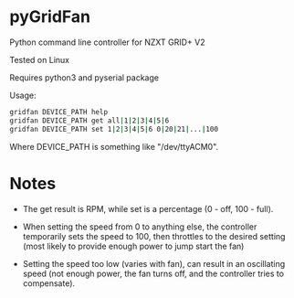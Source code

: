 # pyGridFan

Python command line controller for NZXT GRID+ V2

Tested on Linux

Requires python3 and pyserial package

Usage:

```bash
gridfan DEVICE_PATH help
gridfan DEVICE_PATH get all|1|2|3|4|5|6
gridfan DEVICE_PATH set 1|2|3|4|5|6 0|20|21|...|100
```

Where DEVICE_PATH is something like "/dev/ttyACM0".

# Notes

* The get result is RPM, while set is a percentage (0 - off, 100 - full).

* When setting the speed from 0 to anything else, the controller temporarily sets the speed to 100, then throttles to the desired setting (most likely to provide enough power to jump start the fan)

* Setting the speed too low (varies with fan), can result in an oscillating speed (not enough power, the fan turns off, and the controller tries to compensate).
